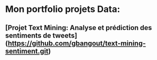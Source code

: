 # Mon portfolio projets Data: 

## [Projet Text Mining: Analyse et prédiction des sentiments de tweets] (https://github.com/gbangout/text-mining-sentiment.git) 
